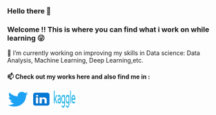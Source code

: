 ### Hello there 👋
### Welcome !! This is where you can find what i work on while learning 😜 


🌱 I’m currently working on improving my skills in Data science: Data Analysis, Machine Learning, Deep Learning,etc.

#### 📫 Check out my works here and also find me in : 
[<img src = "https://github.com/karthikrayan/karthikrayan/blob/main/images/twitter.png" height = "40" width = "50;"/>](https://twitter.com/Karthi_krv)   [<img src = "https://github.com/karthikrayan/karthikrayan/blob/main/images/linked.png" height = "40" width = "50;"/>](https://www.linkedin.com/in/karthik-rayan-982b03189/)      [<img src = "https://github.com/karthikrayan/karthikrayan/blob/main/images/Kaggle_logo.png" height = "40" width = "50;"/>](https://www.kaggle.com/karthikrayanv) 




<!--
**karthikrayan/karthikrayan** is a ✨ _special_ ✨ repository because its `README.md` (this file) appears on your GitHub profile.

Here are some ideas to get you started:

- 🔭 I’m currently working on ...
- 🌱 I’m currently learning ...
- 👯 I’m looking to collaborate on ...
- 🤔 I’m looking for help with ...
- 💬 Ask me about ...
- 📫 How to reach me: ...
- 😄 Pronouns: ...
- ⚡ Fun fact: ...
-->

